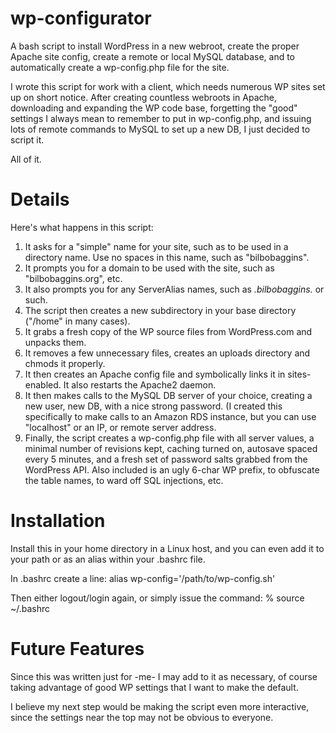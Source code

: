 wp-configurator
===============

A bash script to install WordPress in a new webroot, create the proper Apache site config, 
create a remote or local MySQL database, and to automatically create a wp-config.php file 
for the site.

I wrote this script for work with a client, which needs numerous WP sites set up on short
notice. After creating countless webroots in Apache, downloading and expanding the WP code
base, forgetting the "good" settings I always mean to remember to put in wp-config.php, and
issuing lots of remote commands to MySQL to set up a new DB, I just decided to script it.

All of it.

Details
=======
Here's what happens in this script:
1. It asks for a "simple" name for your site, such as to be used in a directory name. Use
no spaces in this name, such as "bilbobaggins".
2. It prompts you for a domain to be used with the site, such as "bilbobaggins.org", etc.
3. It also prompts you for any ServerAlias names, such as *.bilbobaggins.* or such.
4. The script then creates a new subdirectory in your base directory ("/home" in many cases).
5. It grabs a fresh copy of the WP source files from WordPress.com and unpacks them.
6. It removes a few unnecessary files, creates an uploads directory and chmods it properly.
7. It then creates an Apache config file and symbolically links it in sites-enabled. It
also restarts the Apache2 daemon.
8. It then makes calls to the MySQL DB server of your choice, creating a new user, new DB,
with a nice strong password. (I created this specifically to make calls to an Amazon RDS
instance, but you can use "localhost" or an IP, or remote server address.
9. Finally, the script creates a wp-config.php file with all server values, a minimal number
of revisions kept, caching turned on, autosave spaced every 5 minutes, and a fresh set of
password salts grabbed from the WordPress API. Also included is an ugly 6-char WP prefix,
to obfuscate the table names, to ward off SQL injections, etc.

Installation
============
Install this in your home directory in a Linux host, and you can even add it to your path
or as an alias within your .bashrc file.

In .bashrc create a line:
alias wp-config='/path/to/wp-config.sh'

Then either logout/login again, or simply issue the command:
% source ~/.bashrc

Future Features
===============
Since this was written just for -me- I may add to it as necessary, of course taking advantage
of good WP settings that I want to make the default.

I believe my next step would be making the script even more interactive, since the settings
near the top may not be obvious to everyone.